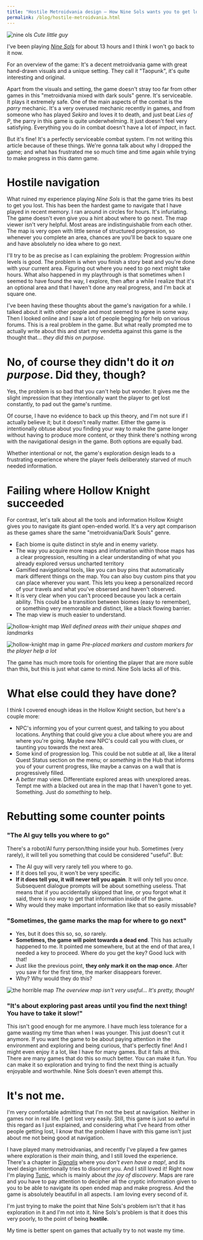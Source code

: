 ```yaml
---
title: "Hostile Metroidvania design — How Nine Sols wants you to get lost"
permalink: /blog/hostile-metroidvania.html
---
```


![nine ols](../assets/images/ninesols.avif)
*Cute little guy*

I've been playing [*Nine Sols*](https://store.steampowered.com/app/1809540/Nine_Sols/) for about 13 hours and I think I won't go back to it now.

For an overview of the game: It's a decent metroidvania game with great hand-drawn visuals and a unique setting. They call it "Taopunk", it's quite interesting and original.

Apart from the visuals and setting, the game doesn't stray too far from other games in this "metroidvania mixed with dark souls" genre. It's serviceable. It plays it extremely safe. One of the main aspects of the combat is the *parry* mechanic. It's a very overused mechanic recently in games, and from someone who has played *Sekiro* and loves it to death, and just beat *Lies of P*, the parry in this game is quite underwhelming. It just doesn't feel very satisfying. Everything you do in combat doesn't have a lot of *impact*, in fact.

But it's fine! It's a perfectly serviceable combat system. I'm not writing this article because of these things. We're gonna talk about why I dropped the game; and what has frustrated me so much time and time again while trying to make progress in this damn game.

# Hostile navigation

What ruined my experience playing *Nine Sols* is that the game tries its best to get you lost. This has been the hardest game to navigate that I have played in recent memory. I ran around in circles for hours. It's infuriating. The game doesn't even give you a hint about where to go next. The map viewer isn't very helpful. Most areas are indistinguishable from each other. The map is very open with little sense of structured progression, so whenever you complete an area, chances are you'll be back to square one and have absolutely no idea where to go next.

I'll try to be as precise as I can explaining the problem: Progression *within* levels is good. The problem is when you finish a story beat and you're done with your current area. Figuring out where you need to go next might take hours. What also happened in my playthrough is that sometimes when I seemed to have found the way, I explore, then after a while I realize that it's an optional area and that I haven't done any real progress, and I'm back at square one.

I've been having these thoughts about the game's navigation for a while. I talked about it with other people and most seemed to agree in some way. Then I looked online and I saw a lot of people begging for help on various forums. This is a real problem in the game. But what really prompted me to actually write about this and start my vendetta against this game is the thought that... *they did this on purpose*.

# No, of course they didn't do it *on purpose*. Did they, though?

Yes, the problem is so bad that you can't help but wonder. It gives me the slight impression that they intentionally want the player to get lost constantly, to pad out the game's runtime.

Of course, I have no evidence to back up this theory, and I'm not sure if I actually believe it; but it doesn't really matter. Either the game is intentionally obtuse about you finding your way to make the game longer without having to produce more content, or they think there's nothing wrong with the navigational design in the game. Both options are equally bad.

Whether intentional or not, the game's exploration design leads to a frustrating experience where the player feels deliberately starved of much needed information.

# Failing where Hollow Knight succeeded

For contrast, let's talk about all the tools and information Hollow Knight gives you to navigate its giant open-ended world. It's a very apt comparison as these games share the same "metroidvania/Dark Souls" genre.

- Each biome is quite distinct in style and in enemy variety.
- The way you acquire more maps and information within those maps has a clear progression, resulting in a clear understanding of what you already explored versus uncharted territory
- Gamified navigational tools, like you can buy pins that automatically mark different things on the map. You can also buy custom pins that you can place wherever you want. This lets you keep a personalized record of your travels and what you've obsersed and haven't observed.
- It is very clear when you can't proceed because you lack a certain ability. This could be a transition between biomes (easy to remember), or something very memorable and distinct, like a black flowing barrier.
- The map view is much easier to understand.

![hollow-knight map](../assets/images/hollow-knight-map.webp)
*Well defined areas with their unique shapes and landmarks*

![hollow-knight map in game](../assets/images/hollow-knight-map-ingame.jpg)
*Pre-placed markers and custom markers for the player help a lot*

The game has much more tools for orienting the player that are more suble than this, but this is just what came to mind. Nine Sols lacks all of this.

# What else could they have done?

I think I covered enough ideas in the Hollow Knight section, but here's a couple more:

- NPC's informing you of your current quest, and talking to you about locations. Anything that could give you a clue about where you are and where you're going. Maybe new NPC's could call you with clues, or taunting you towards the next area.
- Some kind of progression log. This could be not subtle at all, like a literal Quest Status section on the menu; or *something* in the Hub that informs you of your current progress, like maybe a canvas on a wall that is progressively filled.
- A *better* map view. Differentiate explored areas with unexplored areas. Tempt me with a blacked out area in the map that I haven't gone to yet. Something. Just do *something* to help.

# Rebutting some counter points

### "The AI guy tells you where to go"

There's a robot/AI furry person/thing inside your hub. Sometimes (very rarely), it will tell you something that could be considered "useful". But:

- The AI guy will very rarely tell you where to go.
- If it does tell you, it won't be very specific.
- **If it does tell you, it will never tell you again**. It will only tell you *once*. Subsequent dialogue prompts will be about something useless. That means that if you accidentally skipped that line, or you forgot what it said, there is *no way* to get that information inside of the game.
- Why would they make important information like that so easily missable?

### "Sometimes, the game marks the map for where to go next"

- Yes, but it does this so, so, *so* rarely.
- **Sometimes, the game will point towards a dead end**. This has actually happened to me. It pointed me somewhere, but at the end of that area, I needed a key to proceed. Where do you get the key? Good luck with that!
- Just like the previous point, **they only mark it on the map once**. After you saw it for the first time, the marker disappears forever.
- Why? Why would they do this?

![the horrible map](../assets/images/ninesols-map.webp)
*The overview map isn't very useful... It's pretty, though!*

### "It's about exploring past areas until you find the next thing! You have to take it slow!"

This isn't good enough for me anymore. I have much less tolerance for a game wasting my time than when I was younger. This just doesn't cut it anymore. If you want the game to be about paying attention in the environment and exploring and being curious, that's perfectly fine! And I might even enjoy it a lot, like I have for many games. But it fails at this. There are many games that do this so much better. You can make it fun. You can make it so exploration and trying to find the next thing is actually enjoyable and worthwhile. Nine Sols doesn't even attempt this.

# It's not me.

I'm very comfortable admitting that I'm not the best at navigation. Neither in games nor in real life. I get lost very easily. Still, this game is just so awful in this regard as I just explained, and considering what I've heard from other people getting lost, I *know* that the problem I have with this game isn't just about me not being good at navigation.

I have played many metroidvanias, and recently I've played a few games where exploration is their *main* thing, and I still loved the experience. There's a chapter in [*Signalis*](https://store.steampowered.com/app/1262350/SIGNALIS/) where you *don't even have a map!*, and its level design intentionally tries to disorient you. And I still loved it! Right now I'm playing [Tunic](https://store.steampowered.com/app/553420/TUNIC/), which is mainly about *the joy of discovery*. Maps are rare and you have to pay attention to decipher all the cryptic information given to you to be able to navigate its open ended map and make progress. And the game is absolutely beautiful in all aspects. I am loving every second of it.

I'm just trying to make the point that Nine Sols's problem isn't that it has exploration in it and I'm not into it. Nine Sols's problem is that it does this very poorly, to the point of being **hostile**.

My time is better spent on games that actually try to not waste my time.

